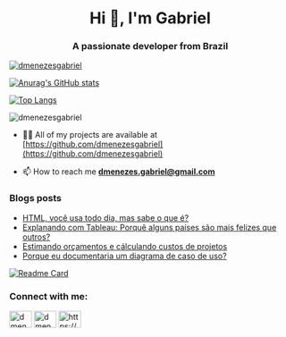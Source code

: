 <h1 align="center">Hi 👋, I'm Gabriel</h1>
<h3 align="center">A passionate developer from Brazil</h3>

<p align="left"> <a href="https://twitter.com/dmenezesgabriel" target="blank"><img src="https://img.shields.io/twitter/follow/dmenezesgabriel?logo=twitter&style=for-the-badge" alt="dmenezesgabriel" /></a> </p>

[![Anurag's GitHub stats](https://github-readme-stats.vercel.app/api?username=dmenezesgabriel&count_private=true&show_icons=true)](https://github.com/dmenezesgabriel/github-readme-stats)

[![Top Langs](https://github-readme-stats.vercel.app/api/top-langs/?username=dmenezesgabriel&count_private=true&show_icons=true)](https://github.com/dmenezesgabriel/github-readme-stats)

<p><img align="center" src="https://github-readme-streak-stats.herokuapp.com/?user=dmenezesgabriel&" alt="dmenezesgabriel" /></p>

- 👨‍💻 All of my projects are available at [https://github.com/dmenezesgabriel](https://github.com/dmenezesgabriel)

- 📫 How to reach me **dmenezes.gabriel@gmail.com**

### Blogs posts

<!-- BLOG-POST-LIST:START -->
- [HTML, você usa todo dia, mas sabe o que é?](https://dmenezesgabriel.github.io/web/html-o-que-e/)
- [Explanando com Tableau: Porquê alguns países são mais felizes que outros?](https://dmenezesgabriel.github.io/tableau/tableau-porque-paises-mais-felizes-que-outros/)
- [Estimando orçamentos e cálculando custos de projetos](https://dmenezesgabriel.github.io/projetos/custos-orcamento-projetos/)
- [Porque eu documentaria um diagrama de caso de uso?](https://dmenezesgabriel.github.io/documentacao/documentacao-de-casos-de-uso/)
<!-- BLOG-POST-LIST:END -->

[![Readme Card](https://github-readme-stats.vercel.app/api/pin/?username=dmenezesgabriel&repo=jupyter-analytics&count_private=true&show_icons=true)](https://github.com/dmenezesgabriel/jupyter-analytics)

<h3 align="left">Connect with me:</h3>
<p align="left">
<a href="https://twitter.com/dmenezesgabriel" target="blank"><img align="center" src="https://cdn.jsdelivr.net/npm/simple-icons@3.0.1/icons/twitter.svg" alt="dmenezesgabriel" height="30" width="40" /></a>
<a href="https://linkedin.com/in/dmenezesgabriel" target="blank"><img align="center" src="https://cdn.jsdelivr.net/npm/simple-icons@3.0.1/icons/linkedin.svg" alt="dmenezesgabriel" height="30" width="40" /></a>
<a href="https://dmenezesgabriel.github.io/feed.xml" target="blank"><img align="center" src="https://cdn.jsdelivr.net/npm/simple-icons@3.0.1/icons/rss.svg" alt="https://dmenezesgabriel.github.io/feed.xml" height="30" width="40" /></a>
</p>
